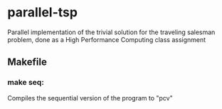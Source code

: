 # parallel-tsp

Parallel implementation of the trivial solution for the traveling salesman problem, done as a High Performance Computing class assignment

## Makefile

### make seq:
Compiles the sequential version of the program to "pcv"
